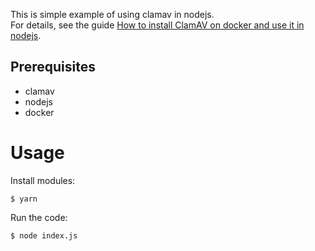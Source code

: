 This is simple example of using clamav in nodejs.  
For details, see the guide [How to install ClamAV on docker and use it in nodejs](https://surfharu.github.io/posts/tool-1/).

## Prerequisites
- clamav
- nodejs
- docker

# Usage
Install modules:
```console
$ yarn
```

Run the code:
```console
$ node index.js
```